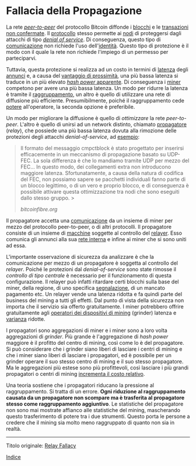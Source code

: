 # Fallacia della Propagazione



La rete [_peer-to-peer_](ch101-glossary.md#peer-to-peer) del protocollo Bitcoin diffonde i [blocchi](ch101-glossary.md#blocco) e le [transazioni](ch101-glossary.md#transazione) [non confermate](ch101-glossary.md#non-confermata). Il [protocollo](ch101-glossary.md#protocollo) stesso permette ai [nodi](ch101-glossary.md#nodo) di proteggersi dagli attacchi di tipo [_denial of service_](ch101-glossary.md#denial-of-service). Di conseguenza, questo tipo di [comunicazione](ch101-glossary.md#comunicazione) non richiede l'uso dell'[identità](ch101-glossary.md#identità). Questo tipo di protezione è il modo con il quale la rete non richiede l'impiego di un permesso per parteciparvi.

Tuttavia, questa protezione si realizza ad un costo in termini di [latenza](ch101-glossary.md#latenza) degli [annunci](ch101-glossary.md#annuncio) e, a causa del [vantaggio di prossimità](ch036-proximity-premium-flaw.md), una più bassa latenza si traduce in un più elevato [_hash power_ apparente](ch101-glossary.md#hash-power-apparente). Di conseguenza i [miner](ch101-glossary.md#miner) competono per avere una più bassa latenza. Un modo per ridurre la latenza è tramite il [raggruppamento](ch101-glossary.md#raggruppamento-pooling), un altro è quello di utilizzare una rete di diffusione più efficiente. Presumibilmente, poiché il raggruppamento cede [potere](ch101-glossary.md#potere) all'operatore, la seconda opzione è preferibile.

Un modo per migliorare la diffusione è quello di _ottimizzare_ la rete _peer-to-peer_. L'altro è quello di unirsi ad un network distinto, chiamato [propagatore](ch101-glossary.md#propagatore-relay) (_relay_), che possiede una più bassa latenza dovuta alla rimozione delle protezioni degli attacchi _denial-of-service_, ad [esempio](http://bitcoinfibre.org):

> Il formato del messaggio cmpctblock è stato progettato per inserirsi efficacemente in un meccanismo di propagazione basato su UDP-FEC. La sola differenza è che lo mandiamo tramite UDP per mezzo del FEC... In questo modo, dei collegamenti extra non introducono maggiore latenza. Sfortunatamente, a causa della natura di codifica del FEC, non possiamo sapere se pacchetti individuali fanno parte di un blocco legittimo, o di un vero e proprio blocco, e di conseguenza è possibile attivare questa ottimizzazione tra nodi che sono eseguiti dallo stesso gruppo.  >
> 
> *bitcoinfibre.org*

Il propagatore accetta una [comunicazione](ch101-glossary.md#comunicazione) da un insieme di miner per mezzo del protocollo peer-to-peer, o di altri protocolli. Il propagatore consiste di un insieme di [macchine](ch101-glossary.md#macchine) soggette al controllo del [relayer](ch101-glossary.md#relayer). Esso comunica gli annunci alla sua [rete interna](https://bitcoinmagazine.com/articles/blockstream-satellite-broadcasting-bitcoin-space) e infine ai miner che si sono uniti ad essa.

L'importante osservazione di sicurezza da analizzare è che la comunicazione per mezzo di un propagatore è soggetta al controllo del _relayer_. Poiché le protezioni dal _denial-of-service_ sono state rimosse il _controllo di tipo centrale_ è necessario per il funzionamento di questa configurazione. Il relayer può infatti ritardare certi blocchi sulla base del miner, della regione, di uno specifica [segnalazione](ch101-glossary.md#segnalazione-signal), di un mancato pagamento etc. Un relayer vende una latenza ridotta e fa quindi parte del business del mining a tutti gli effetti. Dal punto di vista della sicurezza non importa che il servizio sia offerto gratuitamente. I miner potrebbero offrire gratuitamente agli [operatori dei dispositivi di mining](ch101-glossary.md#operatore-di-dispositivo-di-mining) (grinder) latenza e [varianza](ch101-glossary.md#varianza) ridotte.

I propagatori sono aggregazioni di miner e i miner sono a loro volta aggregazioni di _grinder_. Più grande è l'aggregazione di _hash power_ maggiore è il profitto del centro di mining, così come lo è del propagatore. Si può considerare che i grinder siano liberi di lasciare i centri di mining e che i miner siano liberi di lasciare i propagatori, ed è possibile per un grinder operare il suo stesso centro di mining e il suo stesso propagatore. Ma le aggregazioni più estese sono più profittevoli, così lasciare i più grandi propagatori o centri di mining [incrementa il costo relativo](ch032-zero-sum-property.md).

Una teoria sostiene che i propagatori riducano la pressione al raggruppamento. Si tratta di un errore. **Ogni riduzione al raggruppamento causata da un propagatore non scompare ma è trasferita al propagatore stesso come raggruppamento aggiuntivo**. Le statistiche del propagatore non sono mai mostrate affianco alle statistiche del mining, mascherando questo trasferimento di potere tra i due strumenti. Questo porta le persone a credere che il mining sia molto meno raggruppato di quanto non sia in realtà.

---

Titolo originale: [Relay Fallacy](https://github.com/libbitcoin/libbitcoin-system/wiki/Relay-Fallacy)

[Indice](/README.md)
